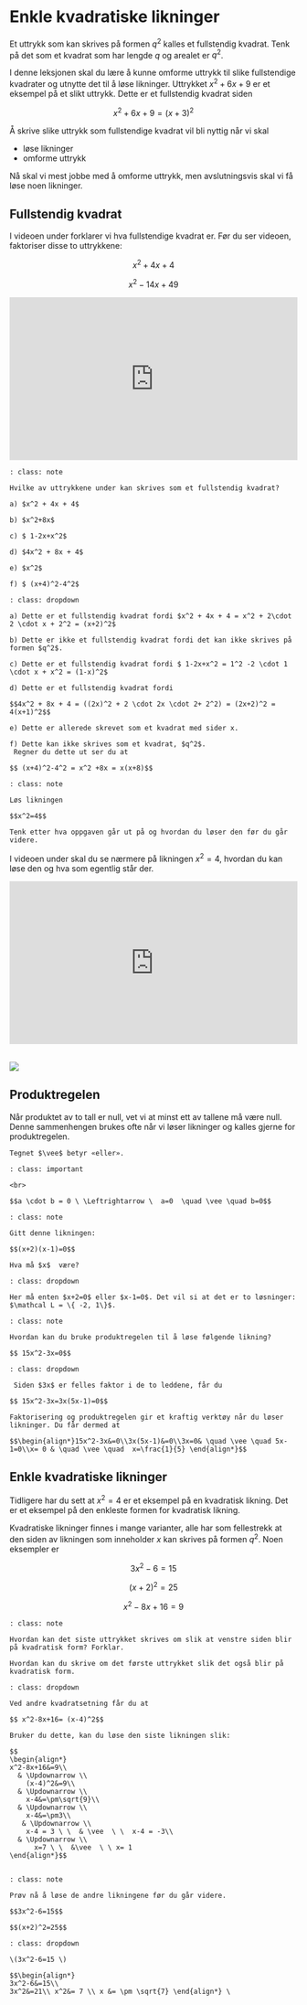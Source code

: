 # Enkle kvadratiske likninger

Et uttrykk som kan skrives på formen $q^2$ kalles et fullstendig kvadrat. Tenk på det som et kvadrat som har lengde $q$ og arealet er $q^2$.

I denne leksjonen skal du lære å kunne omforme uttrykk til slike fullstendige kvadrater og utnytte det til å løse likninger. Uttrykket $x^2+6x+9$ er et eksempel på et slikt uttrykk. Dette er et fullstendig kvadrat siden 

$$x^2+6x+9 = (x+3)^2 $$

Å skrive slike uttrykk som fullstendige kvadrat vil bli nyttig når vi skal 

* løse likninger
* omforme uttrykk

Nå skal vi mest jobbe med å omforme uttrykk, men avslutningsvis skal vi få løse noen likninger.

## Fullstendig kvadrat

I videoen under forklarer vi hva fullstendige kvadrat er. Før du ser videoen, faktoriser disse to uttrykkene:

$$ x^2+4x+4$$

$$ x^2-14x+49$$


<div style="padding:56.6% 0 0 0;position:relative;"><iframe src="https://player.vimeo.com/video/291467805?h=96bb3e1f4e&title=0&byline=0&portrait=0" style="position:absolute;top:0;left:0;width:100%;height:100%;" frameborder="0" allow="autoplay; fullscreen; picture-in-picture" allowfullscreen></iframe></div><script src="https://player.vimeo.com/api/player.js"></script>


```{admonition} Oppgave 1
: class: note

Hvilke av uttrykkene under kan skrives som et fullstendig kvadrat?

a) $x^2 + 4x + 4$

b) $x^2+8x$

c) $ 1-2x+x^2$

d) $4x^2 + 8x + 4$

e) $x^2$

f) $ (x+4)^2-4^2$

```

```{admonition} Løsning 
: class: dropdown

a) Dette er et fullstendig kvadrat fordi $x^2 + 4x + 4 = x^2 + 2\cdot 2 \cdot x + 2^2 = (x+2)^2$

b) Dette er ikke et fullstendig kvadrat fordi det kan ikke skrives på formen $q^2$.

c) Dette er et fullstendig kvadrat fordi $ 1-2x+x^2 = 1^2 -2 \cdot 1 \cdot x + x^2 = (1-x)^2$

d) Dette er et fullstendig kvadrat fordi 

$$4x^2 + 8x + 4 = ((2x)^2 + 2 \cdot 2x \cdot 2+ 2^2) = (2x+2)^2 = 4(x+1)^2$$

e) Dette er allerede skrevet som et kvadrat med sider x.

f) Dette kan ikke skrives som et kvadrat, $q^2$. 
 Regner du dette ut ser du at 
 
$$ (x+4)^2-4^2 = x^2 +8x = x(x+8)$$

```

```{admonition} Oppgave  2
: class: note

Løs likningen

$$x^2=4$$

Tenk etter hva oppgaven går ut på og hvordan du løser den før du går videre.
```

I videoen under skal du se nærmere på likningen $x^2=4$, hvordan du kan løse den og hva som egentlig står der.

<div style="padding:56.6% 0 0 0;position:relative;"><iframe src="https://player.vimeo.com/video/291467998?h=3cc6353528&title=0&byline=0&portrait=0" style="position:absolute;top:0;left:0;width:100%;height:100%;" frameborder="0" allow="autoplay; fullscreen; picture-in-picture" allowfullscreen></iframe></div><script src="https://player.vimeo.com/api/player.js"></script>

<br>

![](/bilder/null.jpg)

## Produktregelen

Når produktet av to tall er null, vet vi at minst ett av tallene må være null. Denne sammenhengen  brukes ofte når vi løser likninger og kalles gjerne for produktregelen.

```{margin}
Tegnet $\vee$ betyr «eller». 
```
```{admonition} Produktregelen
: class: important

<br>

$$a \cdot b = 0 \ \Leftrightarrow \  a=0  \quad \vee \quad b=0$$
```





```{admonition} Oppgave  3
: class: note

Gitt denne likningen:

$$(x+2)(x-1)=0$$

Hva må $x$  være?
```

```{admonition} Løsning
: class: dropdown

Her må enten $x+2=0$ eller $x-1=0$. Det vil si at det er to løsninger: $\mathcal L = \{ -2, 1\}$.

```

```{admonition} Oppgave 4
: class: note

Hvordan kan du bruke produktregelen til å løse følgende likning? 

$$ 15x^2-3x=0$$
```

```{admonition} Løsning 
: class: dropdown

 Siden $3x$ er felles faktor i de to leddene, får du

$$ 15x^2-3x=3x(5x-1)=0$$

Faktorisering og produktregelen gir et kraftig verktøy når du løser likninger. Du får dermed at 

$$\begin{align*}15x^2-3x&=0\\3x(5x-1)&=0\\3x=0& \quad \vee \quad 5x-1=0\\x= 0 & \quad \vee \quad  x=\frac{1}{5} \end{align*}$$

```

## Enkle kvadratiske likninger

Tidligere  har du sett at $x^2 = 4$ er et eksempel på en kvadratisk likning. Det er et eksempel på den enkleste formen for kvadratisk likning.

Kvadratiske likninger finnes i mange varianter, alle har som fellestrekk at den siden av likningen som inneholder $x$ kan skrives på formen $q^2$. Noen eksempler er

$$3x^2-6=15$$

$$(x+2)^2=25$$

$$x^2-8x+16=9$$

```{admonition} Oppgave 5
: class: note

Hvordan kan det siste uttrykket skrives om slik at venstre siden blir på kvadratisk form? Forklar.

Hvordan kan du skrive om det første uttrykket slik det også blir på kvadratisk form.
```

```{admonition} Løsning
: class: dropdown

Ved andre kvadratsetning får du at

$$ x^2-8x+16= (x-4)^2$$

Bruker du dette, kan du løse den siste likningen slik:

$$
\begin{align*}
x^2-8x+16&=9\\
  & \Updownarrow \\
    (x-4)^2&=9\\
  & \Updownarrow \\
    x-4&=\pm\sqrt{9}\\
  & \Updownarrow \\
    x-4&=\pm3\\
   & \Updownarrow \\
    x-4 = 3 \ \  & \vee  \ \  x-4 = -3\\
  & \Updownarrow \\
      x=7 \ \  &\vee  \ \ x= 1
\end{align*}$$


```

```{admonition} Oppgave 6
: class: note

Prøv nå å løse de andre likningene før du går videre.

$$3x^2-6=15$$

$$(x+2)^2=25$$
```

```{admonition} Oppgave 
: class: dropdown

\(3x^2-6=15 \)

$$\begin{align*}
3x^2-6&=15\\ 
3x^2&=21\\ x^2&= 7 \\ x &= \pm \sqrt{7} \end{align*} \

```